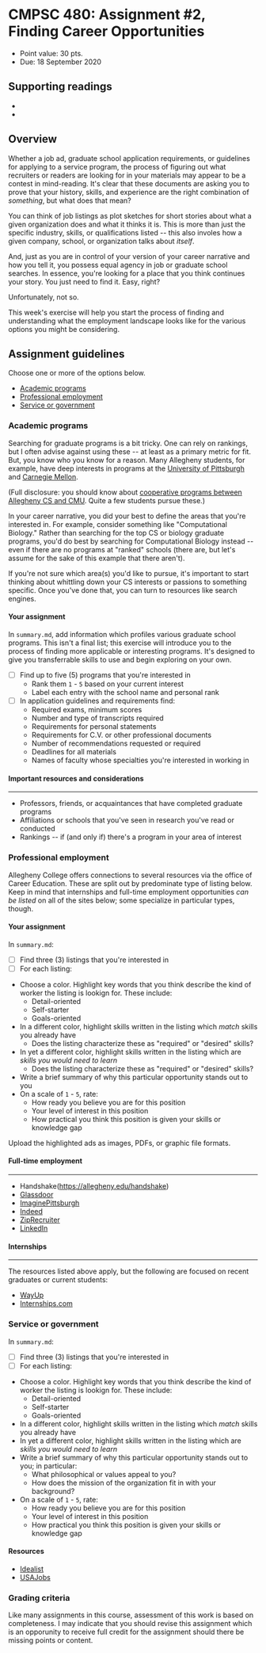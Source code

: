 # CMPSC 480: Assignment #2, Finding Career Opportunities

* Point value: 30 pts.
* Due: 18 September 2020

## Supporting readings

*
*

## Overview
 
Whether a job ad, graduate school application requirements, or guidelines for applying to a service program, the process of figuring out what recruiters or readers are looking for in your materials may appear to be a contest in mind-reading. It's clear that these documents are asking you to prove that your history, skills, and experience are the right combination of _something_, but what does that mean?

You can think of job listings as plot sketches for short stories about what a given organization does and what it thinks it is. This is more than just the specific industry, skills, or qualifications listed -- this also involes how a given company, school, or organization talks about _itself_.

And, just as you are in control of your version of your career narrative and how you tell it, you possess equal agency in job or graduate school searches. In essence, you're looking for a place that you think continues your story. You just need to find it. Easy, right?

Unfortunately, not so.

This week's exercise will help you start the process of finding and understanding what the employment landscape looks like for the various options you might be considering. 

## Assignment guidelines

Choose one or more of the options below.

* [Academic programs](#academic-programs)
* [Professional employment](#professional-employment)
* [Service or government](#service-or-government)

### Academic programs

Searching for graduate programs is a bit tricky. One can rely on rankings, but I often advise against using these -- at least as a primary metric for fit. But, you know who you know for a reason. Many Allegheny students, for example, have deep interests in programs at the [University of Pittsburgh](https://www.pitt.edu/) and [Carnegie Mellon](https://www.cmu.edu/). 

(Full disclosure: you should know about [cooperative programs between Allegheny CS and CMU](https://www.cs.allegheny.edu/teaching/cmu/). Quite a few students pursue these.)

In your career narrative, you did your best to define the areas that you're interested in. For example, consider something like "Computational Biology." Rather than searching for the top CS or biology graduate programs, you'd do best by searching for Computational Biology instead -- even if there are no programs at "ranked" schools (there are, but let's assume for the sake of this example that there aren't).

If you're not sure which area(s) you'd like to pursue, it's important to start thinking about whittling down your CS interests or passions to something specific. Once you've done that, you can turn to resources like search engines.

#### Your assignment

In `summary.md`, add information which profiles various graduate school programs. This isn't a final list; this exercise will introduce you to the process of finding more applicable or interesting programs. It's designed to give you transferrable skills to use and begin exploring on your own.

- [ ] Find up to five (5) programs that you're interested in
  * Rank them `1` - `5` based on your current interest
  * Label each entry with the school name and personal rank
- [ ] In application guidelines and requirements find:
  * Required exams, minimum scores
  * Number and type of transcripts required
  * Requirements for personal statements
  * Requirements for C.V. or other professional documents
  * Number of recommendations requested or required
  * Deadlines for all materials
  * Names of faculty whose specialties you're interested in working in

#### Important resources and considerations

---

* Professors, friends, or acquaintances that have completed graduate programs
* Affiliations or schools that you've seen in research you've read or conducted
* Rankings -- if (and only if) there's a program in your area of interest

### Professional employment

Allegheny College offers connections to several resources via the office of Career Education. These are split out by predominate type of listing below. Keep in mind that internships and full-time employment opportunities _can be listed_ on all of the sites below; some specialize in particular types, though.

#### Your assignment

In `summary.md`:

- [ ] Find three (3) listings that you're interested in
- [ ] For each listing:
* Choose a color. Highlight key words that you think describe the kind of worker the listing is lookign for. These include:
  * Detail-oriented
  * Self-starter
  * Goals-oriented
* In a different color, highlight skills written in the listing which _match_ skills you already have
  * Does the listing characterize these as "required" or "desired" skills?
* In yet a different color, highlight skills written in the listing which are _skills you would need to learn_
  * Does the listing characterize these as "required" or "desired" skills?
* Write a brief summary of why this particular opportunity stands out to you
* On a scale of `1` - `5`, rate:
  * How ready you believe you are for this position
  * Your level of interest in this position
  * How practical you think this position is given your skills or knowledge gap
  
Upload the highlighted ads as images, PDFs, or graphic file formats.
  
#### Full-time employment

---

* Handshake(https://allegheny.edu/handshake)
* [Glassdoor](https://glassdoor.com/)
* [ImaginePittsburgh](https://imaginepittsburgh.com/work/)
* [Indeed](https://www.indeed.com/)
* [ZipRecruiter](https://www.ziprecruiter.com/)
* [LinkedIn](https://www.linkedin.com)

#### Internships

---

The resources listed above apply, but the following are focused on recent graduates or current students:

* [WayUp](https://www.wayup.com/)
* [Internships.com](https://www.internships.com/student)

### Service or government

In `summary.md`:

- [ ] Find three (3) listings that you're interested in
- [ ] For each listing:
* Choose a color. Highlight key words that you think describe the kind of worker the listing is lookign for. These include:
  * Detail-oriented
  * Self-starter
  * Goals-oriented
* In a different color, highlight skills written in the listing which _match_ skills you already have
* In yet a different color, highlight skills written in the listing which are _skills you would need to learn_
* Write a brief summary of why this particular opportunity stands out to you; in particular:
  * What philosophical or values appeal to you?
  * How does the mission of the organization fit in with your background?
* On a scale of `1` - `5`, rate:
  * How ready you believe you are for this position
  * Your level of interest in this position
  * How practical you think this position is given your skills or knowledge gap

#### Resources

* [Idealist](https://www.idealist.org/en/)
* [USAJobs](https://www.usajobs.gov/)

### Grading criteria

Like many assignments in this course, assessment of this work is based on completeness. I may indicate that you should revise this assignment which is an opporunity to receive full credit for the assignment should there be missing points or content.
